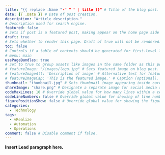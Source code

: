 ```yaml
---
title: "{{ replace .Name "-" " " | title }}" # Title of the blog post.
date: {{ .Date }} # Date of post creation.
description: "Article description." 
# Description used for search engine.
featured: false 
# Sets if post is a featured post, making appear on the home page side bar.
draft: true 
# Sets whether to render this page. Draft of true will not be rendered.
toc: false 
# Controls if a table of contents should be generated for first-level links automatically.
# menu: main
usePageBundles: true 
# Set to true to group assets like images in the same folder as this post.
# featureImage: "/images/logo.jpg" # Sets featured image on blog post.
# featureImageAlt: 'Description of image' # Alternative text for featured image.
# featureImageCap: 'This is the featured image.' # Caption (optional).
thumbnail: "thumbnail.jpg" # Sets thumbnail image appearing inside card on homepage.
shareImage: "share.png" # Designate a separate image for social media sharing.
codeMaxLines: 10 # Override global value for how many lines within a code block before auto-collapsing.
codeLineNumbers: false # Override global value for showing of line numbers within code block.
figurePositionShow: false # Override global value for showing the figure label.
categories:
  - Technology
tags:
  - vRealize
  - Automation
  - Operations
comment: false # Disable comment if false.
---
```


**Insert Lead paragraph here.**


